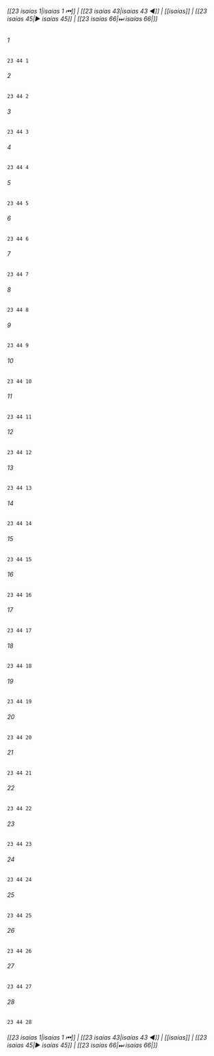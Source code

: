 
###### [[23 isaías 1|isaías 1 ⏮]] | [[23 isaías 43|isaías 43 ◀]] | [[isaías]] | [[23 isaías 45|▶ isaías 45]] | [[23 isaías 66|⏭ isaías 66|]]

###### 1
``` verse
23 44 1 
```
###### 2
``` verse
23 44 2 
```
###### 3
``` verse
23 44 3 
```
###### 4
``` verse
23 44 4 
```
###### 5
``` verse
23 44 5 
```
###### 6
``` verse
23 44 6 
```
###### 7
``` verse
23 44 7 
```
###### 8
``` verse
23 44 8 
```
###### 9
``` verse
23 44 9 
```
###### 10
``` verse
23 44 10 
```
###### 11
``` verse
23 44 11 
```
###### 12
``` verse
23 44 12 
```
###### 13
``` verse
23 44 13 
```
###### 14
``` verse
23 44 14 
```
###### 15
``` verse
23 44 15 
```
###### 16
``` verse
23 44 16 
```
###### 17
``` verse
23 44 17 
```
###### 18
``` verse
23 44 18 
```
###### 19
``` verse
23 44 19 
```
###### 20
``` verse
23 44 20 
```
###### 21
``` verse
23 44 21 
```
###### 22
``` verse
23 44 22 
```
###### 23
``` verse
23 44 23 
```
###### 24
``` verse
23 44 24 
```
###### 25
``` verse
23 44 25 
```
###### 26
``` verse
23 44 26 
```
###### 27
``` verse
23 44 27 
```
###### 28
``` verse
23 44 28 
```

###### [[23 isaías 1|isaías 1 ⏮]] | [[23 isaías 43|isaías 43 ◀]] | [[isaías]] | [[23 isaías 45|▶ isaías 45]] | [[23 isaías 66|⏭ isaías 66|]]

